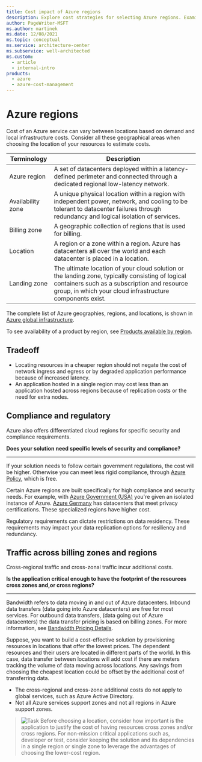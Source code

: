 ```yaml
---
title: Cost impact of Azure regions
description: Explore cost strategies for selecting Azure regions. Examine tradeoffs, compliance and regulatory issues, and traffic costs across billing zones and regions.
author: PageWriter-MSFT
ms.author: martinek
ms.date: 12/08/2021
ms.topic: conceptual
ms.service: architecture-center
ms.subservice: well-architected
ms.custom:
  - article
  - internal-intro
products:
  - azure
  - azure-cost-management
---
```


# Azure regions
Cost of an Azure service can vary between locations based on demand and local infrastructure costs. Consider all these geographical areas when choosing the location of your resources to estimate costs.

|Terminology|Description|
|---|---|
|Azure region|A set of datacenters deployed within a latency-defined perimeter and connected through a dedicated regional low-latency network. |
|Availability zone |A unique physical location within a region with independent power, network, and cooling to be tolerant to datacenter failures through redundancy and logical isolation of services.|
|Billing zone|A geographic collection of regions that is used for billing.|
|Location|A region or a zone within a region. Azure has datacenters all over the world and each datacenter is placed in a location. |
|Landing zone|The ultimate location of your cloud solution or the landing zone, typically consisting of logical containers such as a subscription and resource group, in which your cloud infrastructure components exist. |

The complete list of Azure geographies, regions, and locations, is shown in [Azure global infrastructure](https://azure.microsoft.com/global-infrastructure).

To see availability of a product by region, see [Products available by region](https://azure.microsoft.com/global-infrastructure/services/).

## Tradeoff
- Locating resources in a cheaper region should not negate the cost of network ingress and egress or by degraded application performance because of increased latency.
- An application hosted in a single region may cost less than an application hosted across regions because of replication costs or the need for extra nodes.

## Compliance and regulatory
Azure also offers differentiated cloud regions for specific security and compliance requirements.

**Does your solution need specific levels of security and compliance?**
***

If your solution needs to follow certain government regulations, the cost will be higher. Otherwise you can meet less rigid compliance, through [Azure Policy](/azure/governance/policy/overview), which is free.

Certain Azure regions are built specifically for high compliance and security needs. For example, with [Azure Government (USA)](/azure/azure-government/) you're given an isolated instance of Azure. [Azure Germany](https://azure.microsoft.com/global-infrastructure/germany/) has datacenters that meet privacy certifications. These specialized regions have higher cost.

Regulatory requirements can dictate restrictions on data residency. These requirements may impact your data replication options for resiliency and redundancy.

## Traffic across billing zones and regions
Cross-regional traffic and cross-zonal traffic incur additional costs.

**Is the application critical enough to have the footprint of the resources cross zones and,or cross regions?**
***

Bandwidth refers to data moving in and out of Azure datacenters. Inbound data transfers (data going into Azure datacenters) are free for most services. For outbound data transfers, (data going out of Azure datacenters) the data transfer pricing is based on billing zones. For more information, see [Bandwidth Pricing Details](https://azure.microsoft.com/pricing/details/bandwidth/?cdn=disable).

Suppose, you want to build a cost-effective solution by provisioning resources in locations that offer the lowest prices. The dependent resources and their users are located in different parts of the world. In this case, data transfer between locations will add cost if  there are meters tracking the volume of data moving across locations. Any savings from choosing the cheapest location could be offset by the additional cost of transferring data.
- The cross-regional and cross-zone additional costs do not apply to global services, such as Azure Active Directory.
- Not all Azure services support zones and not all regions in Azure support zones.

> ![Task](./images/i-best-practices.png) Before choosing a location, consider how important is the application to justify the cost of having resources cross zones and/or cross regions. For non-mission critical applications such as, developer or test, consider keeping the solution and its dependencies in a single region or single zone to leverage the advantages of choosing the lower-cost region.

